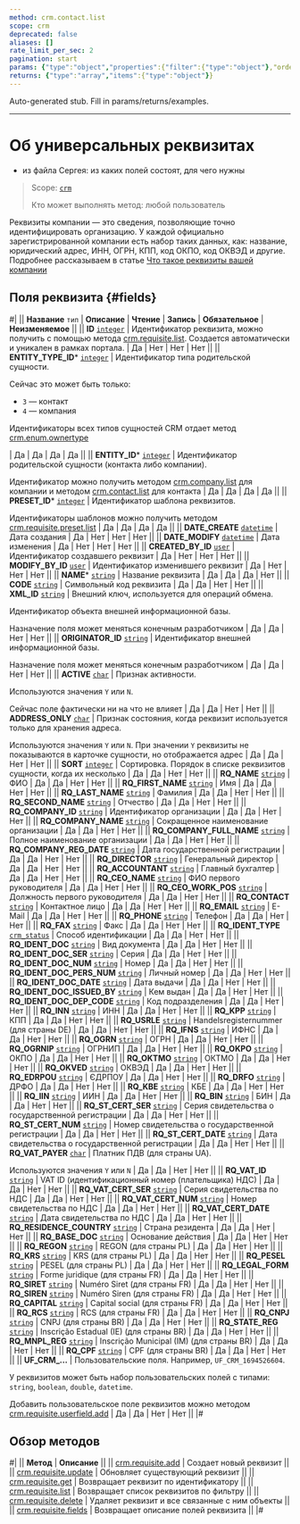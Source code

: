 ```yaml
---
method: crm.contact.list
scope: crm
deprecated: false
aliases: []
rate_limit_per_sec: 2
pagination: start
params: {"type":"object","properties":{"filter":{"type":"object"},"order":{"type":"object"},"select":{"type":"array","items":{"type":"string"}},"start":{"type":["integer","string"]}}}
returns: {"type":"array","items":{"type":"object"}}
---
```


Auto-generated stub. Fill in params/returns/examples.

---

# Об универсальных реквизитах





- из файла Сергея: из каких полей состоят, для чего нужны





> Scope: [`crm`](../../../scopes/permissions.md)
>
> Кто может выполнять метод: любой пользователь

Реквизиты компании — это сведения, позволяющие точно идентифицировать организацию. У каждой официально зарегистрированной компании есть набор таких данных, как: название, юридический адрес, ИНН, ОГРН, КПП, код ОКПО, код ОКВЭД и другие.
Подробнее рассказываем в статье [Что такое реквизиты вашей компании](https://helpdesk.bitrix24.ru/open/15989720/)

## Поля реквизита {#fields}

#|
|| **Название**
`тип` | **Описание** | **Чтение** | **Запись** | **Обязательное** | **Неизменяемое** ||
|| **ID**
[`integer`](../../../data-types.md) | Идентификатор реквизита, можно получить с помощью метода [crm.requisite.list](./crm-requisite-list.md). Создается автоматически и уникален в рамках портала. | Да | Нет | Нет | Нет ||
|| **ENTITY_TYPE_ID***
[`integer`](../../../data-types.md) | Идентификатор типа родительской сущности.

Сейчас это может быть только:
- `3` — контакт
- `4` — компания

Идентификаторы всех типов сущностей CRM отдает метод [crm.enum.ownertype](../../auxiliary/enum/crm-enum-owner-type.md)

 | Да | Да | Да | Да ||
|| **ENTITY_ID***
[`integer`](../../../data-types.md) | Идентификатор родительской сущности (контакта либо компании).

 Идентификатор можно получить методом [crm.company.list](../../companies/crm-company-list.md) для компании и методом [crm.contact.list](../../contacts/crm-contact-list.md) для контакта | Да | Да | Да | Да ||
|| **PRESET_ID***
[`integer`](../../../data-types.md) | Идентификатор шаблона реквизитов.

Идентификаторы шаблонов можно получить методом [crm.requisite.preset.list](../presets/crm-requisite-preset-list.md) | Да | Да | Да | Да ||
|| **DATE_CREATE**
[`datetime`](../../../data-types.md) | Дата создания | Да | Нет | Нет | Нет ||
|| **DATE_MODIFY**
[`datetime`](../../../data-types.md) | Дата изменения | Да | Нет | Нет | Нет ||
|| **CREATED_BY_ID**
[`user`](../../../data-types.md) | Идентификатор создавшего реквизит | Да | Нет | Нет | Нет ||
|| **MODIFY_BY_ID**
[`user`](../../../data-types.md) | Идентификатор изменившего реквизит | Да | Нет | Нет | Нет ||
|| **NAME***
[`string`](../../../data-types.md) | Название реквизита | Да | Да | Да | Нет ||
|| **CODE**
[`string`](../../../data-types.md) | Символьный код реквизита | Да | Да | Нет | Нет ||
|| **XML_ID**
[`string`](../../../data-types.md) | Внешний ключ, используется для операций обмена.

Идентификатор объекта внешней информационной базы.

Назначение поля может меняться конечным разработчиком | Да | Да | Нет | Нет ||
|| **ORIGINATOR_ID**
[`string`](../../../data-types.md) | Идентификатор внешней информационной базы.

Назначение поля может меняться конечным разработчиком | Да | Да | Нет | Нет ||
|| **ACTIVE**
[`char`](../../../data-types.md) | Признак активности.

Используются значения `Y` или `N`.

Сейчас поле фактически ни на что не влияет | Да | Да | Нет | Нет ||
|| **ADDRESS_ONLY**
[`char`](../../../data-types.md) | Признак состояния, когда реквизит используется только для хранения адреса.

Используются значения `Y` или `N`. При значении `Y` реквизиты не показываются в карточке сущности, но отображается адрес | Да | Да | Нет | Нет ||
|| **SORT**
[`integer`](../../../data-types.md) | Сортировка. Порядок в списке реквизитов сущности, когда их несколько | Да | Да | Нет | Нет ||
|| **RQ_NAME**
[`string`](../../../data-types.md) | ФИО | Да | Да | Нет | Нет ||
|| **RQ_FIRST_NAME**
[`string`](../../../data-types.md) | Имя | Да | Да | Нет | Нет ||
|| **RQ_LAST_NAME**
[`string`](../../../data-types.md) | Фамилия | Да | Да | Нет | Нет ||
|| **RQ_SECOND_NAME**
[`string`](../../../data-types.md) | Отчество | Да | Да | Нет | Нет ||
|| **RQ_COMPANY_ID**
[`string`](../../../data-types.md) | Идентификатор организации | Да | Да | Нет | Нет ||
|| **RQ_COMPANY_NAME**
[`string`](../../../data-types.md) | Сокращенное наименование организации | Да | Да | Нет | Нет ||
|| **RQ_COMPANY_FULL_NAME**
[`string`](../../../data-types.md) | Полное наименование организации | Да | Да | Нет | Нет ||
|| **RQ_COMPANY_REG_DATE**
[`string`](../../../data-types.md) | Дата государственной регистрации | Да | Да | Нет | Нет ||
|| **RQ_DIRECTOR**
[`string`](../../../data-types.md) | Генеральный директор | Да | Да | Нет | Нет ||
|| **RQ_ACCOUNTANT**
[`string`](../../../data-types.md) | Главный бухгалтер | Да | Да | Нет | Нет ||
|| **RQ_CEO_NAME**
[`string`](../../../data-types.md) | ФИО первого руководителя | Да | Да | Нет | Нет ||
|| **RQ_CEO_WORK_POS**
[`string`](../../../data-types.md) | Должность первого руководителя | Да | Да | Нет | Нет ||
|| **RQ_CONTACT**
[`string`](../../../data-types.md) | Контактное лицо | Да | Да | Нет | Нет ||
|| **RQ_EMAIL**
[`string`](../../../data-types.md) | E-Mail | Да | Да | Нет | Нет ||
|| **RQ_PHONE**
[`string`](../../../data-types.md) | Телефон | Да | Да | Нет | Нет ||
|| **RQ_FAX**
[`string`](../../../data-types.md) | Факс | Да | Да | Нет | Нет ||
|| **RQ_IDENT_TYPE**
[`crm_status`](../../../data-types.md) | Способ идентификации | Да | Да | Нет | Нет ||
|| **RQ_IDENT_DOC**
[`string`](../../../data-types.md) | Вид документа | Да | Да | Нет | Нет ||
|| **RQ_IDENT_DOC_SER**
[`string`](../../../data-types.md) | Серия | Да | Да | Нет | Нет ||
|| **RQ_IDENT_DOC_NUM**
[`string`](../../../data-types.md) | Номер | Да | Да | Нет | Нет ||
|| **RQ_IDENT_DOC_PERS_NUM**
[`string`](../../../data-types.md) | Личный номер | Да | Да | Нет | Нет ||
|| **RQ_IDENT_DOC_DATE**
[`string`](../../../data-types.md) | Дата выдачи | Да | Да | Нет | Нет ||
|| **RQ_IDENT_DOC_ISSUED_BY**
[`string`](../../../data-types.md) | Кем выдан | Да | Да | Нет | Нет ||
|| **RQ_IDENT_DOC_DEP_CODE**
[`string`](../../../data-types.md) | Код подразделения | Да | Да | Нет | Нет ||
|| **RQ_INN**
[`string`](../../../data-types.md) | ИНН | Да | Да | Нет | Нет ||
|| **RQ_KPP**
[`string`](../../../data-types.md) | КПП | Да | Да | Нет | Нет ||
|| **RQ_USRLE**
[`string`](../../../data-types.md) | Handelsregisternummer (для страны DE) | Да | Да | Нет | Нет ||
|| **RQ_IFNS**
[`string`](../../../data-types.md) | ИФНС | Да | Да | Нет | Нет ||
|| **RQ_OGRN**
[`string`](../../../data-types.md) | ОГРН | Да | Да | Нет | Нет ||
|| **RQ_OGRNIP**
[`string`](../../../data-types.md) | ОГРНИП | Да | Да | Нет | Нет ||
|| **RQ_OKPO**
[`string`](../../../data-types.md) | ОКПО | Да | Да | Нет | Нет ||
|| **RQ_OKTMO**
[`string`](../../../data-types.md) | ОКТМО | Да | Да | Нет | Нет ||
|| **RQ_OKVED**
[`string`](../../../data-types.md) | ОКВЭД | Да | Да | Нет | Нет ||
|| **RQ_EDRPOU**
[`string`](../../../data-types.md) | ЄДРПОУ | Да | Да | Нет | Нет ||
|| **RQ_DRFO**
[`string`](../../../data-types.md) | ДРФО | Да | Да | Нет | Нет ||
|| **RQ_KBE**
[`string`](../../../data-types.md) | КБЕ | Да | Да | Нет | Нет ||
|| **RQ_IIN**
[`string`](../../../data-types.md) | ИИН | Да | Да | Нет | Нет ||
|| **RQ_BIN**
[`string`](../../../data-types.md) | БИН | Да | Да | Нет | Нет ||
|| **RQ_ST_CERT_SER**
[`string`](../../../data-types.md) | Серия свидетельства о государственной регистрации | Да | Да | Нет | Нет ||
|| **RQ_ST_CERT_NUM**
[`string`](../../../data-types.md) | Номер свидетельства о государственной регистрации | Да | Да | Нет | Нет ||
|| **RQ_ST_CERT_DATE**
[`string`](../../../data-types.md) | Дата свидетельства о государственной регистрации | Да | Да | Нет | Нет ||
|| **RQ_VAT_PAYER**
[`char`](../../../data-types.md) | Платник ПДВ (для страны UA).

Используются значения `Y` или `N` | Да | Да | Нет | Нет ||
|| **RQ_VAT_ID**
[`string`](../../../data-types.md) | VAT ID (идентификационный номер (плательщика) НДС) | Да | Да | Нет | Нет ||
|| **RQ_VAT_CERT_SER**
[`string`](../../../data-types.md) | Серия свидетельства по НДС | Да | Да | Нет | Нет ||
|| **RQ_VAT_CERT_NUM**
[`string`](../../../data-types.md) | Номер свидетельства по НДС | Да | Да | Нет | Нет ||
|| **RQ_VAT_CERT_DATE**
[`string`](../../../data-types.md) | Дата свидетельства по НДС | Да | Да | Нет | Нет ||
|| **RQ_RESIDENCE_COUNTRY**
[`string`](../../../data-types.md) | Страна резидента | Да | Да | Нет | Нет ||
|| **RQ_BASE_DOC**
[`string`](../../../data-types.md) | Основание действия | Да | Да | Нет | Нет ||
|| **RQ_REGON**
[`string`](../../../data-types.md) | REGON (для страны PL) | Да | Да | Нет | Нет ||
|| **RQ_KRS**
[`string`](../../../data-types.md) | KRS (для страны PL) | Да | Да | Нет | Нет ||
|| **RQ_PESEL**
[`string`](../../../data-types.md) | PESEL (для страны PL) | Да | Да | Нет | Нет ||
|| **RQ_LEGAL_FORM**
[`string`](../../../data-types.md) | Forme juridique (для страны FR) | Да | Да | Нет | Нет ||
|| **RQ_SIRET**
[`string`](../../../data-types.md) | Numéro Siret (для страны FR) | Да | Да | Нет | Нет ||
|| **RQ_SIREN**
[`string`](../../../data-types.md) | Numéro Siren (для страны FR) | Да | Да | Нет | Нет ||
|| **RQ_CAPITAL**
[`string`](../../../data-types.md) | Capital social (для страны FR) | Да | Да | Нет | Нет ||
|| **RQ_RCS**
[`string`](../../../data-types.md) | RCS (для страны FR) | Да | Да | Нет | Нет ||
|| **RQ_CNPJ**
[`string`](../../../data-types.md) | CNPJ (для страны BR) | Да | Да | Нет | Нет ||
|| **RQ_STATE_REG**
[`string`](../../../data-types.md) | Inscrição Estadual (IE) (для страны BR) | Да | Да | Нет | Нет ||
|| **RQ_MNPL_REG**
[`string`](../../../data-types.md) | Inscrição Municipal (IM) (для страны BR) | Да | Да | Нет | Нет ||
|| **RQ_CPF**
[`string`](../../../data-types.md) | CPF (для страны BR) | Да | Да | Нет | Нет ||
|| **UF_CRM_...** | Пользовательские поля. Например, `UF_CRM_1694526604`.

У реквизитов может быть набор пользовательских полей с типами: `string`, `boolean`, `double`, `datetime`.

Добавить пользовательское поле реквизитов можно методом [crm.requisite.userfield.add](../user-fields/crm-requisite-userfield-add.md) | Да | Да | Нет | Нет ||
|#

## Обзор методов

#|
|| **Метод** | **Описание** ||
|| [crm.requisite.add](./crm-requisite-add.md) | Создает новый реквизит ||
|| [crm.requisite.update](./crm-requisite-update.md) | Обновляет существующий реквизит ||
|| [crm.requisite.get](./crm-requisite-get.md) | Возвращает реквизит по идентификатору ||
|| [crm.requisite.list](./crm-requisite-list.md) | Возвращает список реквизитов по фильтру ||
|| [crm.requisite.delete](./crm-requisite-delete.md) | Удаляет реквизит и все связанные с ним объекты ||
|| [crm.requisite.fields](./crm-requisite-fields.md) | Возвращает описание полей реквизита ||
|#
